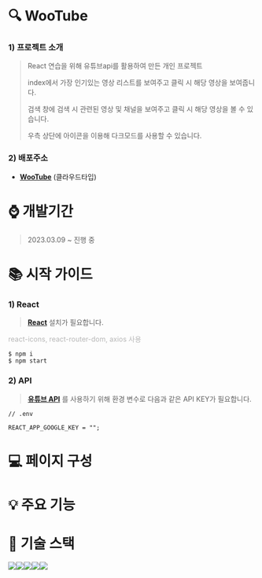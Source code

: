 # :mag: WooTube 


### 1) 프로젝트 소개
>React 연습을 위해 유튜브api를 활용하여 만든 개인 프로젝트
>
>index에서 가장 인기있는 영상 리스트를 보여주고 클릭 시 해당 영상을 보여줍니다.
>
>검색 창에 검색 시 관련된 영상 및 채널을 보여주고 클릭 시 해당 영상을 볼 수 있습니다.
>
>우측 상단에 아이콘을 이용해 다크모드를 사용할 수 있습니다.

### 2) 배포주소
- **[WooTube](https://web-wootube-nx562olf6hlia8.sel3.cloudtype.app/)** (클라우드타입) 

# :watch: 개발기간
>2023.03.09 ~ 진행 중

# :books: 시작 가이드

### 1) React
> **[React](https://ko.reactjs.org/docs/create-a-new-react-app.html)** 설치가 필요합니다.

<span style="opacity : 0.3">react-icons, react-router-dom, axios 사용</span>
```
$ npm i
$ npm start
```

### 2) API

> **[유튜브 API](https://developers.google.com/youtube/v3?hl=ko)** 를 사용하기 위해 환경 변수로 다음과 같은 API KEY가 필요합니다.
```
// .env

REACT_APP_GOOGLE_KEY = "";
```
# :computer: 페이지 구성 


# :bulb: 주요 기능

# :page_facing_up: 기술 스택
<img src="https://img.shields.io/badge/html5-1572B6?style=for-the-badge&logo=html5&logoColor=white"><img src="https://img.shields.io/badge/css-E34F26?style=for-the-badge&logo=css&logoColor=white"><img src="https://img.shields.io/badge/JavaScript-F7DF1E?style=for-the-badge&logo=JavaScript&logoColor=white"><img src="https://img.shields.io/badge/Node.js-339933?style=for-the-badge&logo=Node.js&logoColor=white"><img src="https://img.shields.io/badge/React-61DAFB?style=for-the-badge&logo=React&logoColor=white">
